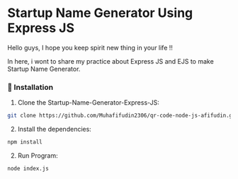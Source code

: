 # Startup Name Generator Using Express JS

Hello guys, I hope you keep spirit new thing in your life !!

In here, i wont to share my practice about Express JS and EJS to make Startup Name Generator.

### 🔧 Installation

1. Clone the Startup-Name-Generator-Express-JS:
```sh
git clone https://github.com/Muhafifudin2306/qr-code-node-js-afifudin.git
```

2. Install the dependencies:
```sh
npm install
```

2. Run Program:
```sh
node index.js
```
